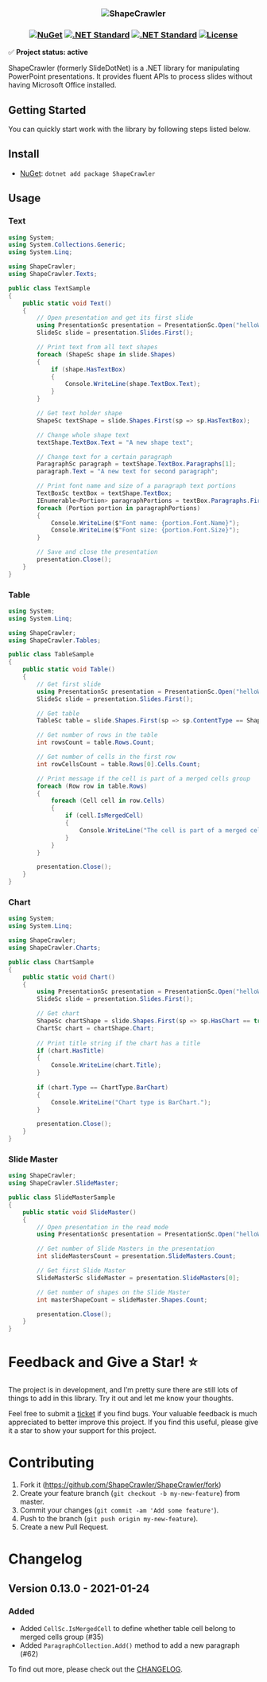 <h3 align="center">

![ShapeCrawler](/resources/readme.png)

</h3>

<h3 align="center">

[![NuGet](https://img.shields.io/nuget/v/ShapeCrawler?color=blue)](https://www.nuget.org/packages/ShapeCrawler) [![.NET Standard](https://img.shields.io/badge/.NET%20Core-2.0-blue)](#) [![.NET Standard](https://img.shields.io/badge/.NET%20Standard-%3E%3D%202.0-blue.svg)](#) [![License](https://img.shields.io/badge/license-MIT-blue.svg)](LICENSE) 

</h3>

✅ **Project status: active**

ShapeCrawler (formerly SlideDotNet) is a .NET library for manipulating PowerPoint presentations. It provides fluent APIs to process slides without having Microsoft Office installed.

## Getting Started
You can quickly start work with the library by following steps listed below.
## Install

- [NuGet](https://nuget.org/packages/ShapeCrawler): `dotnet add package ShapeCrawler`

## Usage

### Text
```C#
using System;
using System.Collections.Generic;
using System.Linq;

using ShapeCrawler;
using ShapeCrawler.Texts;

public class TextSample
{
    public static void Text()
    {
        // Open presentation and get its first slide
        using PresentationSc presentation = PresentationSc.Open("helloWorld.pptx", isEditable: true);
        SlideSc slide = presentation.Slides.First();

        // Print text from all text shapes
        foreach (ShapeSc shape in slide.Shapes)
        {
            if (shape.HasTextBox)
            {
                Console.WriteLine(shape.TextBox.Text);
            }
        }

        // Get text holder shape
        ShapeSc textShape = slide.Shapes.First(sp => sp.HasTextBox);

        // Change whole shape text
        textShape.TextBox.Text = "A new shape text";

        // Change text for a certain paragraph
        ParagraphSc paragraph = textShape.TextBox.Paragraphs[1];
        paragraph.Text = "A new text for second paragraph";

        // Print font name and size of a paragraph text portions
        TextBoxSc textBox = textShape.TextBox;
        IEnumerable<Portion> paragraphPortions = textBox.Paragraphs.First().Portions;
        foreach (Portion portion in paragraphPortions)
        {
            Console.WriteLine($"Font name: {portion.Font.Name}");
            Console.WriteLine($"Font size: {portion.Font.Size}");
        }

        // Save and close the presentation
        presentation.Close();
    }
}
```

### Table
```C#
using System;
using System.Linq;

using ShapeCrawler;
using ShapeCrawler.Tables;

public class TableSample
{
    public static void Table()
    {
        // Get first slide
        using PresentationSc presentation = PresentationSc.Open("helloWorld.pptx", isEditable: false);
        SlideSc slide = presentation.Slides.First();

        // Get table
        TableSc table = slide.Shapes.First(sp => sp.ContentType == ShapeContentType.Table).Table;

        // Get number of rows in the table
        int rowsCount = table.Rows.Count;

        // Get number of cells in the first row
        int rowCellsCount = table.Rows[0].Cells.Count;

        // Print message if the cell is part of a merged cells group
        foreach (Row row in table.Rows)
        {
            foreach (Cell cell in row.Cells)
            {
                if (cell.IsMergedCell)
                {
                    Console.WriteLine("The cell is part of a merged cells group.");
                }
            }
        }

        presentation.Close();
    }
}
```

### Chart
```C#
using System;
using System.Linq;

using ShapeCrawler;
using ShapeCrawler.Charts;

public class ChartSample
{
    public static void Chart()
    {
        using PresentationSc presentation = PresentationSc.Open("helloWorld.pptx", isEditable: false);
        SlideSc slide = presentation.Slides.First();

        // Get chart
        ShapeSc chartShape = slide.Shapes.First(sp => sp.HasChart == true);
        ChartSc chart = chartShape.Chart;
        
        // Print title string if the chart has a title
        if (chart.HasTitle)
        {
            Console.WriteLine(chart.Title);
        }
        
        if (chart.Type == ChartType.BarChart)
        {
            Console.WriteLine("Chart type is BarChart.");
        }

        presentation.Close();
    }
}
```

### Slide Master
```C#
using ShapeCrawler;
using ShapeCrawler.SlideMaster;

public class SlideMasterSample
{
    public static void SlideMaster()
    {
        // Open presentation in the read mode
        using PresentationSc presentation = PresentationSc.Open("helloWorld.pptx", isEditable: false);

        // Get number of Slide Masters in the presentation
        int slideMastersCount = presentation.SlideMasters.Count;

        // Get first Slide Master
        SlideMasterSc slideMaster = presentation.SlideMasters[0];

        // Get number of shapes on the Slide Master
        int masterShapeCount = slideMaster.Shapes.Count;

        presentation.Close();
    }
}
```
# Feedback and Give a Star! :star:
The project is in development, and I’m pretty sure there are still lots of things to add in this library. Try it out and let me know your thoughts.

Feel free to submit a [ticket](https://github.com/ShapeCrawler/ShapeCrawler/issues) if you find bugs. Your valuable feedback is much appreciated to better improve this project. If you find this useful, please give it a star to show your support for this project. 

# Contributing
1. Fork it (https://github.com/ShapeCrawler/ShapeCrawler/fork)
2. Create your feature branch (`git checkout -b my-new-feature`) from master.
3. Commit your changes (`git commit -am 'Add some feature'`).
4. Push to the branch (`git push origin my-new-feature`).
5. Create a new Pull Request.

# Changelog
## Version 0.13.0 - 2021-01-24
### Added
- Added `CellSc.IsMergedCell` to define whether table cell belong to merged cells group (#35)
- Added `ParagraphCollection.Add()` method to add a new paragraph (#62)

To find out more, please check out the [CHANGELOG](https://github.com/ShapeCrawler/ShapeCrawler/blob/master/CHANGELOG.md).
